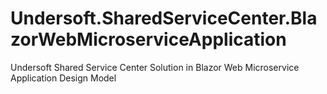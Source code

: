 # Undersoft.SharedServiceCenter.BlazorWebMicroserviceApplication
Undersoft Shared Service Center Solution in Blazor Web Microservice Application Design Model
